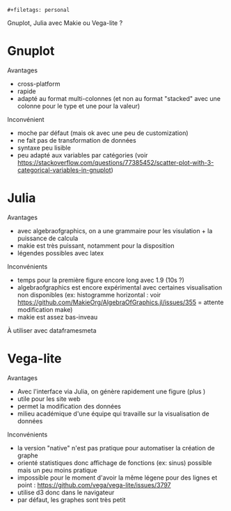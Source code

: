 ```{=org}
#+filetags: personal
```
Gnuplot, Julia avec Makie ou Vega-lite ?

# Gnuplot

Avantages

-   cross-platform
-   rapide
-   adapté au format multi-colonnes (et non au format \"stacked\" avec
    une colonne pour le type et une pour la valeur)

Inconvénient

-   moche par défaut (mais ok avec une peu de customization)
-   ne fait pas de transformation de données
-   syntaxe peu lisible
-   peu adapté aux variables par catégories (voir
    <https://stackoverflow.com/questions/77385452/scatter-plot-with-3-categorical-variables-in-gnuplot>)

# Julia

Avantages

-   avec algebraofgraphics, on a une grammaire pour les visulation + la
    puissance de calcula
-   makie est très puissant, notamment pour la disposition
-   légendes possibles avec latex

Inconvénients

-   temps pour la première figure encore long avec 1.9 (10s ?)
-   algebraofgraphics est encore expérimental avec certaines
    visualisation non disponibles (ex: histogramme horizontal : voir
    <https://github.com/MakieOrg/AlgebraOfGraphics.jl/issues/355> =
    attente modification make)
-   makie est assez bas-inveau

À utiliser avec dataframesmeta

# Vega-lite

Avantages

-   Avec l\'interface via Julia, on génère rapidement une figure (plus )
-   utile pour les site web
-   permet la modification des données
-   milieu académique d\'une équipe qui travaille sur la visualisation
    de données

Inconvénients

-   la version \"native\" n\'est pas pratique pour automatiser la
    création de graphe
-   orienté statistiques donc affichage de fonctions (ex: sinus)
    possible mais un peu moins pratique
-   impossible pour le moment d\'avoir la même légene pour des lignes et
    point : <https://github.com/vega/vega-lite/issues/3797>
-   utilise d3 donc dans le navigateur
-   par défaut, les graphes sont très petit
